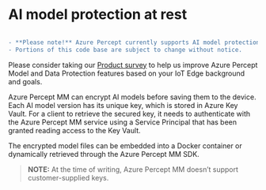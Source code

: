 # AI model protection at rest

```diff

- **Please note!** Azure Percept currently supports AI model protection as a private preview feature.  
- Portions of this code base are subject to change without notice.
```
Please consider taking our [Product survey](https://go.microsoft.com/fwlink/?linkid=2156573) to help us improve Azure Percept Model and Data Protection features based on your IoT Edge background and goals.

Azure Percept MM can encrypt AI models before saving them to the device. Each AI model version has its unique key, which is stored in Azure Key Vault. For a client to retrieve the secured key, it needs to authenticate with the Azure Percept MM service using a Service Principal that has been granted reading access to the Key Vault.

The encrypted model files can be embedded into a Docker container or dynamically retrieved through the Azure Percept MM SDK.

> **NOTE:** At the time of writing, Azure Percept MM doesn’t support customer-supplied keys.
